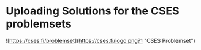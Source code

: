 # Uploading Solutions for the CSES problemsets

![https://cses.fi/problemset](https://cses.fi/logo.png?1 "CSES Problemset")

